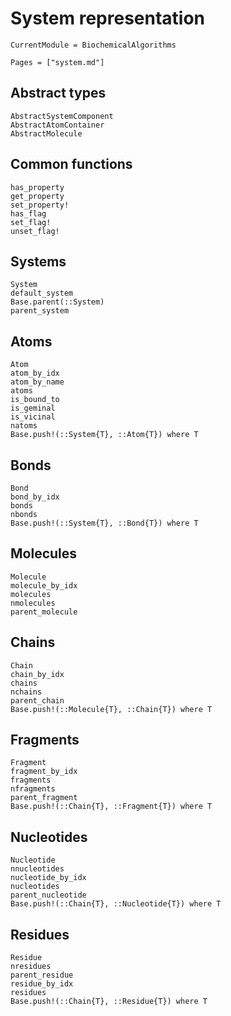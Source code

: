 # System representation
```@meta
CurrentModule = BiochemicalAlgorithms
```

```@index
Pages = ["system.md"]
```

## Abstract types
```@docs
AbstractSystemComponent
AbstractAtomContainer
AbstractMolecule
```

## Common functions
```@docs
has_property
get_property
set_property!
has_flag
set_flag!
unset_flag!
```

## Systems
```@docs
System
default_system
Base.parent(::System)
parent_system
```

## Atoms
```@docs
Atom
atom_by_idx
atom_by_name
atoms
is_bound_to
is_geminal
is_vicinal
natoms
Base.push!(::System{T}, ::Atom{T}) where T
```

## Bonds
```@docs
Bond
bond_by_idx
bonds
nbonds
Base.push!(::System{T}, ::Bond{T}) where T
```

## Molecules
```@docs
Molecule
molecule_by_idx
molecules
nmolecules
parent_molecule
```

## Chains
```@docs
Chain
chain_by_idx
chains
nchains
parent_chain
Base.push!(::Molecule{T}, ::Chain{T}) where T
```

## Fragments
```@docs
Fragment
fragment_by_idx
fragments
nfragments
parent_fragment
Base.push!(::Chain{T}, ::Fragment{T}) where T
```

## Nucleotides
```@docs
Nucleotide
nnucleotides
nucleotide_by_idx
nucleotides
parent_nucleotide
Base.push!(::Chain{T}, ::Nucleotide{T}) where T
```

## Residues
```@docs
Residue
nresidues
parent_residue
residue_by_idx
residues
Base.push!(::Chain{T}, ::Residue{T}) where T
```
